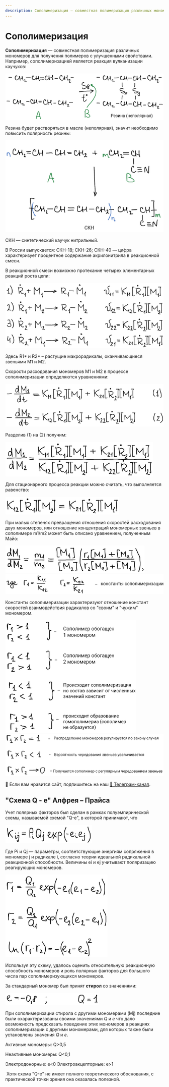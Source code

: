 ```yaml
---
description: Сополимеризация — совместная полимеризация различных мономеров для получения полимеров с улучшенными свойствами. Вывод уравнения Майо. Q-e схема Алфрея – Прайса.
---
```

# Сополимеризация

**Сополимеризация** — совместная полимеризация различных мономеров для получения полимеров с улучшенными свойствами. Например, сополимеризацией является реакция вулканизации каучуков:

![Реакция вулканизации каучуков](images/sopolimerizaciya/sop_clip_image001.png)

Резина будет растворяться в масле (неполярная), значит необходимо повысить полярность резины:

![Получение СКН. СКН — синтетический каучук нитрильный](images/sopolimerizaciya/sop_clip_image001_0000.png)

СКН — синтетический каучук нитрильный.

В России выпускается: СКН-18; СКН-26; СКН-40 — цифра характеризует процентное содержание акрилонитрила в реакционной смеси.

В реакционной смеси возможно протекание четырех элементарных реакций роста цепи:

![](images/sopolimerizaciya/sop_clip_image001_0001.png)

Здесь R1\* и R2\* – растущие макрорадикалы, оканчивающиеся звеньями M1 и М2.

Скорости расходования мономеров M1 и M2 в процессе сополимеризации определяются уравнениями:

![](images/sopolimerizaciya/sop_clip_image001_0002.png)

Разделив (1) на (2) получим:

![](images/sopolimerizaciya/sop_clip_image001_0003.png)

Для стационарного процесса реакции можно считать, что выполняется равенство:

![](images/sopolimerizaciya/sop_clip_image001_0004.png)

При малых степенях превращения отношения скоростей расходования двух мономеров, или отношение концентраций мономерных звеньев в сополимере m1/m2 может быть описано уравнением, полученным Майо:

![](images/sopolimerizaciya/sop_clip_image001_0005.png) ![](images/sopolimerizaciya/sop_clip_image001_0006.png)

Константы сополимеризации характеризуют отношение констант скоростей взаимодействия радикалов со "своим" и "чужим" мономером.

![](images/sopolimerizaciya/sop_clip_image001_0007.png) ![](images/sopolimerizaciya/sop_clip_image001_0008.png)


<div class="pagination-nav__link">🙏 Если вам нравится сайт, подпишитесь на наш <a href="https://t.me/+JfpTv9CJlwQ0MThi">🔗 Телеграм-канал</a>.</div>

## "Схема Q - е" Алфрея – Прайса

Учет полярных факторов был сделан в рамках полуэмпирической схемы, называемой схемой "Q-е", в которой принимают, что

![](images/sopolimerizaciya/sop_clip_image001_0009.png)

Где Pi и Qj — параметры, соответствующие энергиям сопряжения в мономере j и радикале i, согласно теории идеальной радикальной реакционной способности. Величины еi и еj учитывают поляризацию реагирующих мономеров.

![](images/sopolimerizaciya/sop_clip_image001_0010.png)

Используя эту схему, удалось оценить относительную реакционную способность мономеров и роль полярных факторов для большого числа пар сополимеризующихся мономеров.

За стандарный мономер был принят **стирол** со значениями:

![](images/sopolimerizaciya/sop_clip_image001_0011.png)

При сополимеризации стирола с другими мономерами (Mj) последние были охарактеризованы своими значениями *Q* и *e* что дало возможность предсказать поведение этих мономеров в реакциях сополимеризации с другими мономерами, для которых также были установлены значения *Q* и *e*.

Активные мономеры: Q>0,5

Неактивные мономеры: Q<0,1

Электродонорные: e<0 Электроакцепторные: e>1

 Хотя схема "Q-е" не имеет полного теоретического обоснования, с практической точки зрения она оказалась полезной.

